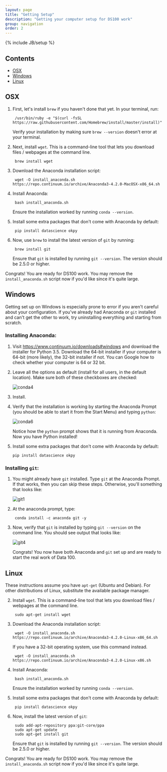 ```yaml
---
layout: page
title: "Getting Setup"
description: "Getting your computer setup for DS100 work"
group: navigation
order: 2
---
```


{% include JB/setup %}

<!-- # Getting your computer set up for DS100 work -->

## Contents

- [OSX](#osx)
- [Windows](#windows)
- [Linux](#linux)

## OSX

1. First, let's install `brew` if you haven't done that yet. In your terminal,
   run:

        /usr/bin/ruby -e "$(curl -fsSL https://raw.githubusercontent.com/Homebrew/install/master/install)"

   Verify your installation by making sure `brew --version` doesn't error at
   your terminal.

2. Next, install `wget`. This is a command-line tool that lets you download
   files / webpages at the command line.

        brew install wget

3. Download the Anaconda installation script:

        wget -O install_anaconda.sh https://repo.continuum.io/archive/Anaconda3-4.2.0-MacOSX-x86_64.sh

4. Install Anaconda:

        bash install_anaconda.sh

   Ensure the installation worked by running `conda --version`.

5. Install some extra packages that don't come with Anaconda by default:

        pip install datascience okpy

6. Now, use `brew` to install the latest version of `git` by running:

        brew install git

   Ensure that `git` is installed by running `git --version`. The version
   should be 2.5.0 or higher.

Congrats! You are ready for DS100 work. You may remove the
`install_anaconda.sh` script now if you'd like since it's quite large.

## Windows

Getting set up on Windows is especially prone to error if you aren't careful
about your configuration. If you've already had Anaconda or `git` installed and
can't get the other to work, try uninstalling everything and starting from
scratch.

### Installing Anaconda:

1. Visit https://www.continuum.io/downloads#windows and download the installer
   for Python 3.5. Download the 64-bit installer if your computer is 64-bit
   (more likely), the 32-bit installer if not. You can Google how to check
   whether your computer is 64 or 32 bit.

2. Leave all the options as default (install for all users, in the default
   location). Make sure both of these checkboxes are checked:

   ![conda4](https://cloud.githubusercontent.com/assets/2468904/21345446/24440520-c655-11e6-9d3d-f56d32ed7029.PNG)

3. Install.

4. Verify that the installation is working by starting the Anaconda Prompt (you
   should be able to start it from the Start Menu) and typing `python`:

   ![conda6](https://cloud.githubusercontent.com/assets/2468904/21345449/24497f5a-c655-11e6-9181-d253e5c0d07c.PNG)

   Notice how the `python` prompt shows that it is running from Anaconda. Now
   you have Python installed!

5. Install some extra packages that don't come with Anaconda by default:

       pip install datascience okpy

### Installing `git`:

1. You might already have `git` installed. Type `git` at the Anaconda Prompt.
   If that works, then you can skip these steps. Otherwise, you'll something
   that looks like:

   ![git1](https://cloud.githubusercontent.com/assets/2468904/21345450/244d2cae-c655-11e6-9a3f-1dee57be0ed6.PNG)

2. At the anaconda prompt, type:

        conda install -c anaconda git -y

3. Now, verify that `git` is installed by typing `git --version` on the command
   line. You should see output that looks like:

   ![git4](https://cloud.githubusercontent.com/assets/2468904/21345451/2457579c-c655-11e6-8ece-d760cf548749.PNG)

   Congrats! You now have both Anaconda and `git` set up and are ready to start
   the real work of Data 100.

## Linux

These instructions assume you have `apt-get` (Ubuntu and Debian).
For other distributions of Linux, substitute the available package manager.

2. Install `wget`. This is a command-line tool that lets you download
   files / webpages at the command line.

        sudo apt-get install wget

3. Download the Anaconda installation script:

        wget -O install_anaconda.sh https://repo.continuum.io/archive/Anaconda3-4.2.0-Linux-x86_64.sh

   If you have a 32-bit operating system, use this command instead.

        wget -O install_anaconda.sh https://repo.continuum.io/archive/Anaconda3-4.2.0-Linux-x86.sh

4. Install Anaconda:

        bash install_anaconda.sh

   Ensure the installation worked by running `conda --version`.

5. Install some extra packages that don't come with Anaconda by default:

        pip install datascience okpy

6. Now, install the latest version of `git`:

        sudo add-apt-repository ppa:git-core/ppa
        sudo apt-get update
        sudo apt-get install git

   Ensure that `git` is installed by running `git --version`. The version
   should be 2.5.0 or higher.

Congrats! You are ready for DS100 work. You may remove the
`install_anaconda.sh` script now if you'd like since it's quite large.
